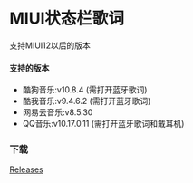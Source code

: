 # MIUI状态栏歌词
支持MIUI12以后的版本

#### 支持的版本
- 酷狗音乐:v10.8.4 (需打开蓝牙歌词)
- 酷我音乐:v9.4.6.2 (需打开蓝牙歌词)
- 网易云音乐:v8.5.30
- QQ音乐:v10.17.0.11 (需打开蓝牙歌词和戴耳机)

### 下载
[Releases](https://github.com/577fkj/MIUIStatusBarLyric_new/releases)